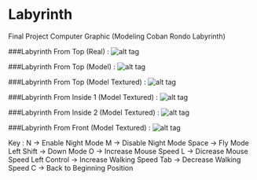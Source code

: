 # Labyrinth
Final Project Computer Graphic (Modeling Coban Rondo Labyrinth)

###Labyrinth From Top (Real) : 
![alt tag](https://photos-6.dropbox.com/t/2/AABNQFIbrhYctMpTlU31qS6ySewHTeaqUZ-CUs-qE6MYoQ/12/219798151/jpeg/32x32/1/1465585200/0/2/Labyrinth%20From%20Top%20(Real).JPG/EKOapKUBGImHASACKAI/EU3ruf83jwzo5ZYpdmXQNCUDkcLy25XFW6WvlqtmRh0?size_mode=3&size=1280x960)

###Labyrinth From Top (Model) :
![alt tag](https://photos-3.dropbox.com/t/2/AAA3FLfA3oazh10568IC_lnL2k6HAQZLLFS2q6R5hcTMUw/12/219798151/jpeg/32x32/1/1465585200/0/2/Labyrinth%20From%20Top%20(Model).JPG/EKOapKUBGImHASACKAI/Cg9bpyWU4LbCbV573q7jo2S6nj8alb0QRfhbGFjDRLk?size_mode=3&size=1280x960)

###Labyrinth From Top (Model Textured) : 
![alt tag](https://photos-2.dropbox.com/t/2/AAA8Mzewjjp0cff2n-dqV2OW2_fcdzLPRE-C588OtOU7tg/12/219798151/jpeg/32x32/1/1465585200/0/2/Labyrinth%20From%20Top%20(Model%20Textured).JPG/EKOapKUBGImHASACKAI/ZCNiXu8HB65DxMZD_ScsM7xCpB7YFe9TmAQZfo75OTM?size_mode=3&size=1280x960)

###Labyrinth From Inside 1 (Model Textured) : 
![alt tag](https://photos-3.dropbox.com/t/2/AADOFTru2lququp8Md25ux-tmBa8jcuW0ZYatPkw6oYYcQ/12/219798151/jpeg/32x32/1/1465585200/0/2/Labyrinth%20From%20Inside%20(Model%20Textured).JPG/EKOapKUBGImHASACKAI/bQvWXbGtaGy5nIVK7Nlx68_4ilsljzT2nEF7NOSrs50?size_mode=3&size=1280x960)

###Labyrinth From Inside 2 (Model Textured) : 
![alt tag](https://photos-3.dropbox.com/t/2/AAAt_xOveEdDDfbVLal4BebwlOQgwq_M8X8oES--_w8Ilg/12/219798151/jpeg/32x32/1/1465585200/0/2/Labyrinth%20From%20Inside%20(2)%20(Model%20Textured).JPG/EKOapKUBGImHASACKAI/6RYDBNHMrvKUJxeuIvlTuclK724_6mM9UsMayJeBL4Q?size_mode=3&size=1280x960)

###Labyrinth From Front (Model Textured) : 
![alt tag](https://photos-1.dropbox.com/t/2/AABbyp24YkVMQT8eXbyCeddHrhjHaQ9WbmKfaRUr31DQfQ/12/219798151/jpeg/32x32/1/1465585200/0/2/Labyrinth%20From%20Front%20(Model%20Textured).JPG/EKOapKUBGImHASACKAI/UCUKhKOPKl0dzKVZjW3aAXw4qFJC-d_q7FcPB3sjhQw?size_mode=3&size=1280x960)

Key : 
N -> Enable Night Mode
M -> Disable Night Mode
Space -> Fly Mode
Left Shift -> Down Mode
O -> Increase Mouse Speed
L -> Dicrease Mouse Speed
Left Control -> Increase Walking Speed
Tab -> Decrease Walking Speed
C -> Back to Beginning Position
